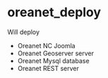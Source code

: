 # oreanet_deploy
Will deploy 
- Oreanet NC Joomla
- Oreanet Geoserver server
- Oreanet Mysql database
- Oreanet REST server

